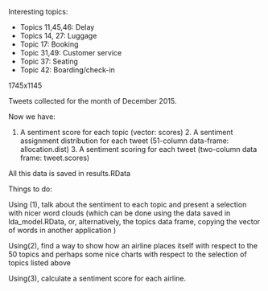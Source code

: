 Interesting topics:

- Topics 11,45,46: Delay 
- Topics 14, 27: Luggage
- Topic 17: Booking 
- Topic 31,49: Customer service 
- Topic 37: Seating 
- Topic 42: Boarding/check-in

1745x1145

Tweets collected for the month of December 2015.

Now we have:

1. A sentiment score for each topic (vector: scores) 2. A sentiment
assignment distribution for each tweet (51-column data-frame:
allocation.dist) 3. A sentiment scoring for each tweet (two-column data
frame: tweet.scores)

All this data is saved in results.RData

Things to do:

Using (1), talk about the sentiment to each topic and present a
selection with nicer word clouds (which can be done using the data saved
in lda_model.RData, or, alternatively, the topics data frame, copying
the vector of words in another application )




Using(2), find a way to show how an airline places itself with respect
to the 50 topics and perhaps some nice charts with respect to the
selection of topics listed above

Using(3), calculate a sentiment score for each airline.	